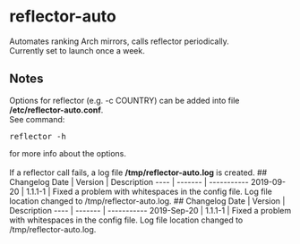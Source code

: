 # reflector-auto
Automates ranking Arch mirrors, calls reflector periodically.<br>
Currently set to launch once a week.
## Notes
Options for reflector (e.g. -c COUNTRY) can be added into file <b>/etc/reflector-auto.conf</b>.<br>
See command:
<pre>
reflector -h
</pre
>for more info about the options.<br>
<br>
If a reflector call fails, a log file <b>/tmp/reflector-auto.log</b> is created.

## Changelog

Date | Version | Description
---- | ------- | -----------
2019-09-20 | 1.1.1-1 | Fixed a problem with whitespaces in the config file. Log file location changed to /tmp/reflector-auto.log.




## Changelog

Date | Version | Description
---- | ------- | -----------
2019-Sep-20 | 1.1.1-1 | Fixed a problem with whitespaces in the config file. Log file location changed to /tmp/reflector-auto.log.
